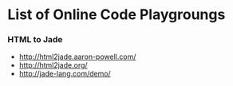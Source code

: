 # List of Online Code Playgroungs

### HTML to Jade ###
* http://html2jade.aaron-powell.com/
* http://html2jade.org/
* http://jade-lang.com/demo/

